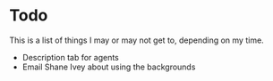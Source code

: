 # Todo
This is a list of things I may or may not get to, depending on my time.

- Description tab for agents
- Email Shane Ivey about using the backgrounds